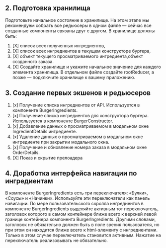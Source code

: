 ## 2. Подготовка хранилища

Подготовьте начальное состояние в хранилище. На этом этапе мы рекомендуем собрать все редьюсеры в одном файле — сейчас все созданные компоненты связаны друг с другом.
В хранилище должны быть:

1. [X] список всех полученных ингредиентов,
2. [X] список всех ингредиентов в текущем конструкторе бургера,
3. [X] объект текущего просматриваемого ингредиента,объект созданного заказа.
4. [X] Создайте хранилище и укажите начальное значение для каждого элемента хранилища. В отдельном файле создайте rootReducer, а позже — подключите хранилище к вашему приложению.

## 3. Создание первых экшенов и редьюсеров

1. [x] Получение списка ингредиентов от API. Используется в компоненте BurgerIngredients.
2. [x] Получение списка ингредиентов для конструктора бургера. Используется в компоненте BurgerConstructor.
3. [x] Добавление данных о просматриваемом в модальном окне IngredientDetails ингредиенте.
4. [x] Удаление данных о просматриваемом в модальном окне ингредиенте при закрытии модального окна.
5. [x] Получение и обновление номера заказа в модальном окне OrderDetails.
6. [X] Показ и скрытие прелоадера

## 4. Доработка интерфейса навигации по ингредиентам

В компоненте BurgerIngredients есть три переключателя: «Булки», «Соусы» и «Начинки».
Используйте эти переключатели как панель навигации. По мере пользовательского скролла ингредиентов в компоненте BurgerIngredients выделяйте активным тот переключатель, заголовок которого в самом контейнере ближе всего к верхней левой границе контейнера компонента BurgerIngredients.
Другими словами, заголовок не обязательно должен быть в поле зрения пользователя, 
но при этом он находится ближе всего к html-элементу с ингредиентами. 
Только в этом случае переключатель становится активным. 
Нажатие на переключатель реализовывать не обязательно.
